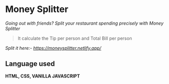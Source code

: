 # Money Splitter

*Going out with friends? Split your restaurant spending precisely with Money Splitter*

>It calculate the Tip per person and Total Bill per person

*Split it here:- https://moneysplitter.netlify.app/*

## Language used

**HTML, CSS, VANILLA JAVASCRIPT**